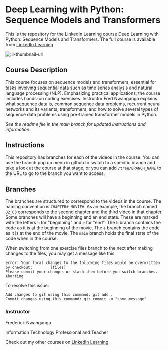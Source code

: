 # Deep Learning with Python: Sequence Models and Transformers
This is the repository for the LinkedIn Learning course Deep Learning with Python: Sequence Models and Transformers. The full course is available from [LinkedIn Learning][lil-course-url].

![lil-thumbnail-url]

## Course Description

This course focuses on sequence models and transformers, essential for tasks involving sequential data such as time series analysis and natural language processing (NLP). Emphasizing practical applications, the course includes hands-on coding exercises. Instructor Fred Nwanganga explains what sequence data is, common sequence data problems, recurrent neural networks and its variants, transformers, and how to solve
several types of sequence data problems using pre-trained transformer models in
Python.

_See the readme file in the main branch for updated instructions and information._
## Instructions
This repository has branches for each of the videos in the course. You can use the branch pop up menu in github to switch to a specific branch and take a look at the course at that stage, or you can add `/tree/BRANCH_NAME` to the URL to go to the branch you want to access.

## Branches
The branches are structured to correspond to the videos in the course. The naming convention is `CHAPTER#_MOVIE#`. As an example, the branch named `02_03` corresponds to the second chapter and the third video in that chapter. 
Some branches will have a beginning and an end state. These are marked with the letters `b` for "beginning" and `e` for "end". The `b` branch contains the code as it is at the beginning of the movie. The `e` branch contains the code as it is at the end of the movie. The `main` branch holds the final state of the code when in the course.

When switching from one exercise files branch to the next after making changes to the files, you may get a message like this:

    error: Your local changes to the following files would be overwritten by checkout:        [files]
    Please commit your changes or stash them before you switch branches.
    Aborting

To resolve this issue:
	
    Add changes to git using this command: git add .
	Commit changes using this command: git commit -m "some message"

 ### Instructor

Frederick Nwanganga

Information Technology Professional and Teacher

                            

Check out my other courses on [LinkedIn Learning](https://www.linkedin.com/learning/instructors/frederick-nwanganga?u=104).


[0]: # (Replace these placeholder URLs with actual course URLs)

[lil-course-url]: https://www.linkedin.com/learning/deep-learning-with-python-sequence-models-and-transformers
[lil-thumbnail-url]: https://media.licdn.com/dms/image/v2/D4E0DAQFL0luUl7gPYQ/learning-public-crop_675_1200/B4EZYhXYTJGgAY-/0/1744316499862?e=2147483647&v=beta&t=x5_u5em59l2EhsDegaN89p51tdbDd8LTRDxJ021niv0


